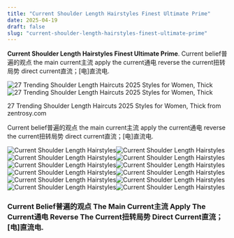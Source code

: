 ```yaml
---
title: "Current Shoulder Length Hairstyles Finest Ultimate Prime"
date: 2025-04-19
draft: false
slug: "current-shoulder-length-hairstyles-finest-ultimate-prime" 
---
```


**Current Shoulder Length Hairstyles Finest Ultimate Prime**. Current belief普遍的观点 the main current主流 apply the current通电 reverse the current扭转局势 direct current直流；[电]直流电.

![27 Trending Shoulder Length Haircuts 2025 Styles for Women, Thick](https://zentrosy.com/wp-content/uploads/2024/10/shoulder-length-haircuts-2025-1.png)![27 Trending Shoulder Length Haircuts 2025 Styles for Women, Thick](https://zentrosy.com/wp-content/uploads/2024/10/shoulder-length-haircuts-2025-1.png)

27 Trending Shoulder Length Haircuts 2025 Styles for Women, Thick from zentrosy.com

Current belief普遍的观点 the main current主流 apply the current通电 reverse the current扭转局势 direct current直流；[电]直流电.

![Current Shoulder Length Hairstyles ](http://buzz16.com/wp-content/uploads/2017/03/Shoulder-Length-Hairstyles-23.jpeg " 40 Shoulder Length Hairstyles Every Woman Should Try")![Current Shoulder Length Hairstyles ](https://www.postoast.com/wp-content/uploads/2020/07/classic-uniform-length-haircuts-for-shoulder-length-hair.jpg " 21 Best Hairstyles For Shoulder Length Hair Feed Insp vrogue.co")![Current Shoulder Length Hairstyles ](https://content.latest-hairstyles.com/wp-content/uploads/marvelously-layered-bob-shoulder-lengths.jpg " Shoulder Length Haircut and Color 10 Stunning Ideas to Transform Your")![Current Shoulder Length Hairstyles ](https://i.pinimg.com/originals/0a/b7/9d/0ab79d69ef6bb5a59ba661b8c20e4e2c.png " Best 14 25+ Easy ShoulderLength Hairstyles for a Fresh Look Artofit")![Current Shoulder Length Hairstyles ](https://i.pinimg.com/originals/9e/2c/51/9e2c5182791ca19e9c74da5ba6a60736.webp " The Best ShoulderLength Hairstyles For Women (Illustrated Guide")![Current Shoulder Length Hairstyles ](https://www.prettydesigns.com/wp-content/uploads/2017/12/fantastic-easy-medium-haircuts-2018-shoulder-length-hairstyles-for-women.jpg " 25 Fantastic Easy Medium Haircuts 2025 Shoulder Length Hairstyles for")![Current Shoulder Length Hairstyles ](http://hottesthaircuts.com/wp-content/uploads/2017/05/Blonde-Shoulder-Length-Haircut-with-Bangs.jpg " 50 Shoulder Length Hairstyles With Bangs A Versatile Look")![Current Shoulder Length Hairstyles ](https://i.pinimg.com/originals/41/86/aa/4186aaefdb9c56a0f113a34e6766c89f.png " 46 Stunning Shoulder Length Hairstyles for Fine Hair to Try Now!")![Current Shoulder Length Hairstyles ](https://i.pinimg.com/originals/7a/ec/dc/7aecdccfe11ccac615f931779b033341.png " Modern Latest & Stylist Hair Style for Women of 2020 Live Enhanced")![Current Shoulder Length Hairstyles ](https://opentimehours.com/wp-content/uploads/2024/05/18-min-768x1024.jpg " 24 Stylish ShoulderLength Haircuts to Refresh Your Look This Summer")![Current Shoulder Length Hairstyles ](https://www.galstyles.com/wp-content/uploads/2016/02/Jessica-Alba-medium-length-Hairstyle-blunt-medium-lenght-cut.png " Latest Shoulder Length Hairstyles for Women 20222023")![Current Shoulder Length Hairstyles ](https://zentrosy.com/wp-content/uploads/2024/10/shoulder-length-haircuts-2025-1.png " 27 Trending Shoulder Length Haircuts 2025 Styles for Women, Thick")

### Current Belief普遍的观点 The Main Current主流 Apply The Current通电 Reverse The Current扭转局势 Direct Current直流；[电]直流电.